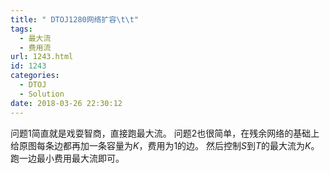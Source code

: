 ```yaml
---
title: " DTOJ1280网络扩容\t\t"
tags:
  - 最大流
  - 费用流
url: 1243.html
id: 1243
categories:
  - DTOJ
  - Solution
date: 2018-03-26 22:30:12
---
```


问题$1$简直就是戏耍智商，直接跑最大流。 问题$2$也很简单，在残余网络的基础上给原图每条边都再加一条容量为$K$，费用为$1$的边。 然后控制$S$到$T$的最大流为$K$。 跑一边最小费用最大流即可。